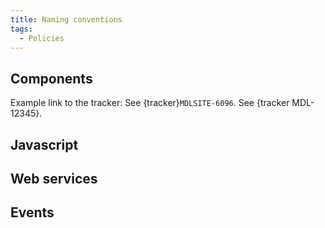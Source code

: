 ```yaml
---
title: Naming conventions
tags:
  - Policies
---
```


## Components

Example link to the tracker:
See {tracker}`MDLSITE-6096`.
See {tracker MDL-12345}.

## Javascript

## Web services

## Events
